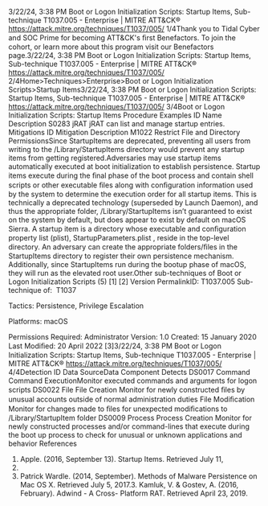 3/22/24, 3:38 PM Boot or Logon Initialization Scripts: Startup Items, Sub-technique T1037.005 - Enterprise | MITRE ATT&CK®
https://attack.mitre.org/techniques/T1037/005/ 1/4Thank you to Tidal Cyber and SOC Prime for becoming ATT&CK's ﬁrst Benefactors. To join the cohort, or learn more about this program visit our
Benefactors page.3/22/24, 3:38 PM Boot or Logon Initialization Scripts: Startup Items, Sub-technique T1037.005 - Enterprise | MITRE ATT&CK®
https://attack.mitre.org/techniques/T1037/005/ 2/4Home>Techniques>Enterprise>Boot or Logon Initialization Scripts>Startup Items3/22/24, 3:38 PM Boot or Logon Initialization Scripts: Startup Items, Sub-technique T1037.005 - Enterprise | MITRE ATT&CK®
https://attack.mitre.org/techniques/T1037/005/ 3/4Boot or Logon Initialization Scripts: Startup Items
Procedure Examples
ID Name Description
S0283 jRAT jRAT can list and manage startup entries.
Mitigations
ID Mitigation Description
M1022 Restrict File and Directory
PermissionsSince StartupItems are deprecated, preventing all users from writing to the
/Library/StartupItems directory would prevent any startup items from getting registered.Adversaries may use startup items automatically executed at boot initialization to establish persistence. Startup items execute during the
ﬁnal phase of the boot process and contain shell scripts or other executable ﬁles along with conﬁguration information used by the system to
determine the execution order for all startup items.
This is technically a deprecated technology (superseded by Launch Daemon), and thus the appropriate folder, /Library/StartupItems isn’t
guaranteed to exist on the system by default, but does appear to exist by default on macOS Sierra. A startup item is a directory whose
executable and conﬁguration property list (plist), StartupParameters.plist , reside in the top-level directory.
An adversary can create the appropriate folders/ﬁles in the StartupItems directory to register their own persistence mechanism.
Additionally, since StartupItems run during the bootup phase of macOS, they will run as the elevated root user.Other sub-techniques of Boot or Logon Initialization Scripts (5)
[1]
[2]
Version PermalinkID: T1037.005
Sub-technique of:  T1037

Tactics: Persistence, Privilege Escalation

Platforms: macOS

Permissions Required: Administrator
Version: 1.0
Created: 15 January 2020
Last Modiﬁed: 20 April 2022
[3]3/22/24, 3:38 PM Boot or Logon Initialization Scripts: Startup Items, Sub-technique T1037.005 - Enterprise | MITRE ATT&CK®
https://attack.mitre.org/techniques/T1037/005/ 4/4Detection
ID Data SourceData Component Detects
DS0017 Command Command
ExecutionMonitor executed commands and arguments for logon scripts
DS0022 File File Creation Monitor for newly constructed ﬁles by unusual accounts outside of normal administration
duties
File Modiﬁcation Monitor for changes made to ﬁles for unexpected modiﬁcations to /Library/StartupItem
folder
DS0009 Process Process Creation Monitor for newly constructed processes and/or command-lines that execute during the
boot up process to check for unusual or unknown applications and behavior
References
1. Apple. (2016, September 13). Startup Items. Retrieved July 11,
2017.
2. Patrick Wardle. (2014, September). Methods of Malware
Persistence on Mac OS X. Retrieved July 5, 2017.3. Kamluk, V. & Gostev, A. (2016, February). Adwind - A Cross-
Platform RAT. Retrieved April 23, 2019.